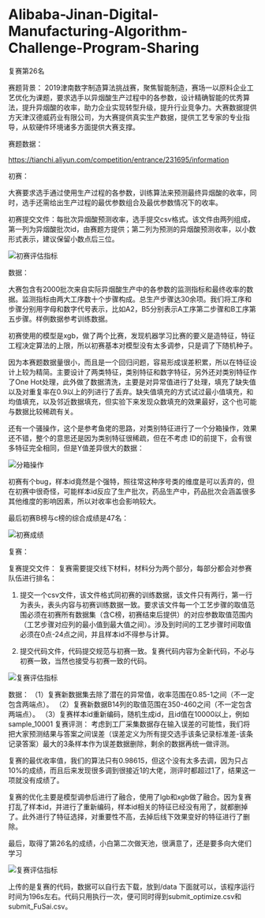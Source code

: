 # Alibaba-Jinan-Digital-Manufacturing-Algorithm-Challenge-Program-Sharing
复赛第26名


赛题背景：
2019津南数字制造算法挑战赛，聚焦智能制造，赛场一以原料企业工艺优化为课题，要求选手以异烟酸生产过程中的各参数，设计精确智能的优秀算法，提升异烟酸的收率，助力企业实现转型升级，提升行业竞争力。大赛数据提供方天津汉德威药业有限公司，为大赛提供真实生产数据，提供工艺专家的专业指导，从软硬件环境诸多方面提供大赛支撑。

赛题数据：

https://tianchi.aliyun.com/competition/entrance/231695/information

初赛：

大赛要求选手通过使用生产过程的各参数，训练算法来预测最终异烟酸的收率，同时，选手还需给出生产过程的最优参数组合及最优参数情况下的收率。

初赛提交文件：每批次异烟酸预测收率，选手提交csv格式。该文件由两列组成，第一列为异烟酸批次id，由赛题方提供；第二列为预测的异烟酸预测收率，以小数形式表示，建议保留小数点后三位。

![初赛评估指标](https://github.com/genius9527/Alibaba-Jinan-Digital-Manufacturing-Algorithm-Challenge-Program-Sharing/blob/master/%E6%B4%A5%E5%8D%97%E5%A4%A7%E6%95%B0%E6%8D%AE%E5%88%9D%E8%B5%9B%E8%AF%84%E4%BC%B0%E6%8C%87%E6%A0%87.png
)

数据：

大赛包含有2000批次来自实际异烟酸生产中的各参数的监测指标和最终收率的数据。监测指标由两大工序数十个步骤构成。总生产步骤达30余项。我们将工序和步骤分别用字母和数字代号表示，比如A2，B5分别表示A工序第二步骤和B工序第五步骤。样例数据参考训练数据。

初赛使用的模型是xgb，做了两个比赛，发现机器学习比赛的要义是造特征，特征工程决定算法的上限，所以初赛基本对模型没有太多调参，只是调了下随机种子。

因为本赛题数据量很小，而且是一个回归问题，容易形成误差积累，所以在特征设计上较为精简。主要设计了两类特征，类别特征和数字特征，另外还对类别特征作了One Hot处理，此外做了数据清洗，主要是对异常值进行了处理，填充了缺失值以及对重复率在0.9以上的列进行了丢弃。缺失值填充的方式试过最小值填充，和均值填充，以及邻近数据填充，但实验下来发现众数填充的效果最好，这个也可能与数据比较稀疏有关。

还有一个骚操作，这个是参考鱼佬的思路，对类别特征进行了一个分箱操作，效果还不错，整个的意思还是因为类别特征很稀疏，但在不考虑 ID的前提下，会有很多特征完全相同，但是Y值差异很大的数据：

![分箱操作](https://github.com/genius9527/Alibaba-Jinan-Digital-Manufacturing-Algorithm-Challenge-Program-Sharing/blob/master/%E5%88%86%E7%AE%B1%E6%93%8D%E4%BD%9C.png)

初赛有个bug，样本id竟然是个强特，照往常这种序号类的维度是可以丢弃的，但在初赛中很奇怪，可能样本id反应了生产批次，药品生产中，药品批次会涵盖很多其他维度的影响因素，所以对收率也会影响较大。

最后初赛B榜与c榜的综合成绩是47名：

![初赛成绩](https://github.com/genius9527/Alibaba-Jinan-Digital-Manufacturing-Algorithm-Challenge-Program-Sharing/blob/master/%E5%88%9D%E8%B5%9B%E6%88%90%E7%BB%A9.png)

复赛：

复赛提交文件： 复赛需要提交线下材料，材料分为两个部分，每部分都会对参赛队伍进行排名：

1. 提交一个csv文件，该文件格式同初赛的训练数据，该文件只有两行，第一行为表头，表头内容与初赛训练数据一致。要求该文件每一个工艺步骤的取值范围必须在初赛所有数据集（含C榜，初赛结束后提供）的对应参数取值范围内（工艺步骤对应列的最小值到最大值之间）。涉及到时间的工艺步骤时间取值必须在0点-24点之间，并且样本id不得参与计算。

2. 提交代码文件，代码提交规范与初赛一致。复赛代码内容为全新代码，不必与初赛一致，当然也接受与初赛一致的代码。


![复赛评估指标](https://github.com/genius9527/Alibaba-Jinan-Digital-Manufacturing-Algorithm-Challenge-Program-Sharing/blob/master/%E5%A4%8D%E8%B5%9B%E8%AF%84%E4%BC%B0%E6%8C%87%E6%A0%87.png)

数据：
（1）复赛新数据集去除了潜在的异常值，收率范围在0.85-1之间（不一定包含两端点）。
（2）复赛新数据B14列的取值范围在350-460之间（不一定包含两端点）。
（3）复赛样本id重新编码，随机生成id，且id值在10000以上，例如sample_10001
复赛评测：
考虑到工厂采集数据存在输入误差的可能性，我们将把大家预测结果与答案之间误差（误差定义为所有提交选手该条记录标准差-该条记录答案）最大的3条样本作为误差数据删除，剩余的数据再统一做评测。

复赛的最优收率值，我们的算法只有0.98615，但这个没有太多去调，因为只占10%的成绩，而且后来发现很多调到很接近1的大佬，测评时都超过1了，结果这一项就没有成绩了。

复赛的优化主要是模型调参后进行了融合，使用了lgb和xgb做了融合。因为复赛打乱了样本id，并进行了重新编码，样本id相关的特征已经没有用了，就都删掉了。此外进行了特征选择，对重要性不高，去掉后线下效果变好的特征进行了删除。

最后，取得了第26名的成绩，小白第二次做天池，很满意了，还是要多向大佬们学习

![复赛评估指标](https://github.com/genius9527/Alibaba-Jinan-Digital-Manufacturing-Algorithm-Challenge-Program-Sharing/blob/master/%E5%A4%8D%E8%B5%9B%E6%88%90%E7%BB%A9.png)

上传的是复赛的代码，数据可以自行去下载，放到/data 下面就可以，该程序运行时间为196s左右。代码只用执行一次，便可同时得到submit_optimize.csv和submit_FuSai.csv。

